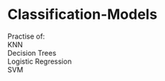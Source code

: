 # Classification-Models

Practise of: <br>
KNN <br>
Decision  Trees <br>
Logistic Regression <br>
SVM
